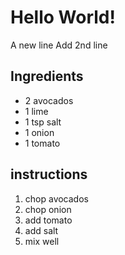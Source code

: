 # Hello World!
A new line
Add 2nd line

## Ingredients

* 2 avocados
* 1 lime
* 1 tsp salt
* 1 onion
* 1 tomato

## instructions

1. chop avocados
2. chop onion
3. add tomato
4. add salt
5. mix well

